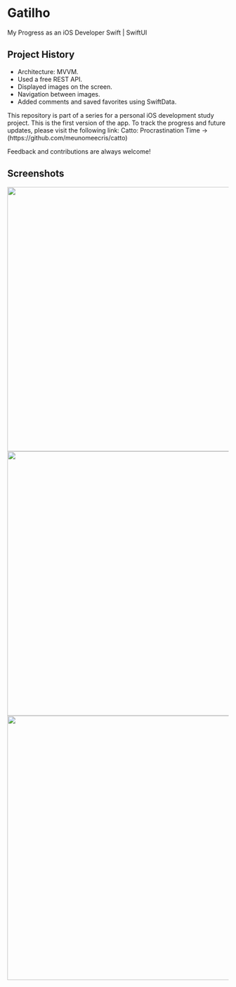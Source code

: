<h1>Gatilho</h1>
<p>My Progress as an iOS Developer Swift | SwiftUI </p>

## Project History
- Architecture: MVVM.
- Used a free REST API.
- Displayed images on the screen.
- Navigation between images.
- Added comments and saved favorites using SwiftData.



<p>This repository is part of a series for a personal iOS development study project. This is the first version of the app. To track the progress and future updates, please visit the following link:
Catto: Procrastination Time -> (https://github.com/meunomeecris/catto)</p>

Feedback and contributions are always welcome! 
    



## Screenshots  
<p align="center">
    <img src="https://github.com/user-attachments/assets/3f314fd9-5972-422b-9078-5d897e1c9102" height="600" style="display: inline-block; margin-right: 10px;">
    <img src="https://github.com/user-attachments/assets/72d1f50a-0093-44bc-aac2-6f4af840caea" height="600" style="display: inline-block; margin-right: 10px;">
    <img src="https://github.com/user-attachments/assets/bfaf4d7d-ecb0-4c32-90de-97debfcceadd" height="600" style="display: inline-block; margin-right: 10px;">
</p>

